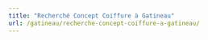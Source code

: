 ```yaml
---
title: "Recherché Concept Coiffure à Gatineau"
url: /gatineau/recherche-concept-coiffure-a-gatineau/
---
```

